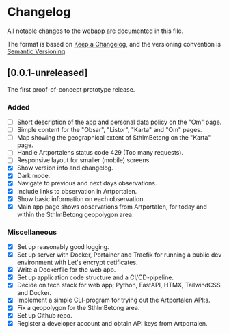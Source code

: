 # Changelog

All notable changes to the webapp are documented in this file.

The format is based on [Keep a Changelog](https://keepachangelog.com/en/1.1.0/), and the versioning convention is [Semantic Versioning](https://semver.org/spec/v2.0.0.html).

## [0.0.1-unreleased]

The first proof-of-concept prototype release.

### Added

- [ ] Short description of the app and personal data policy on the "Om" page.
- [ ] Simple content for the "Obsar", "Listor", "Karta" and "Om" pages.
- [ ] Map showing the geographical extent of SthlmBetong on the "Karta" page.
- [ ] Handle Artportalens status code 429 (Too many requests).
- [ ] Responsive layout for smaller (mobile) screens.
- [x] Show version info and changelog.
- [x] Dark mode.
- [x] Navigate to previous and next days observations.
- [x] Include links to observation in Artportalen.
- [x] Show basic information on each observation.
- [x] Main app page shows observations from Artportalen, for today and within the SthlmBetong geopolygon area.

### Miscellaneous

- [x] Set up reasonably good logging.
- [x] Set up server with Docker, Portainer and Traefik for running a public dev environment with Let's encrypt cetificates.
- [x] Write a Dockerfile for the web app.
- [x] Set up application code structure and a CI/CD-pipeline.
- [x] Decide on tech stack for web app; Python, FastAPI, HTMX, TailwindCSS and Docker.
- [x] Implement a simple CLI-program for trying out the Artportalen API:s.
- [x] Fix a geopolygon for the SthlmBetong area.
- [x] Set up Github repo.
- [x] Register a developer account and obtain API keys from Artportalen.
